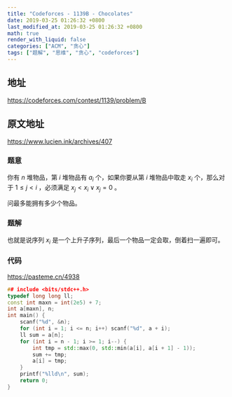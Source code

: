 ```yaml
---
title: "Codeforces - 1139B - Chocolates"
date: 2019-03-25 01:26:32 +0800
last_modified_at: 2019-03-25 01:26:32 +0800
math: true
render_with_liquid: false
categories: ["ACM", "贪心"]
tags: ["题解", "思维", "贪心", "codeforces"]
---
```


## 地址

https://codeforces.com/contest/1139/problem/B

## 原文地址

https://www.lucien.ink/archives/407

### 题意

你有 $n$ 堆物品，第 $i$ 堆物品有 $a_i$ 个，如果你要从第 $i$ 堆物品中取走 $x_i$ 个，那么对于 $1 \leq j < i$ ，必须满足 $x_j < x_i \vee x_j = 0$ 。

问最多能拥有多少个物品。

### 题解

也就是说序列 $x_i$ 是一个上升子序列，最后一个物品一定会取，倒着扫一遍即可。

### 代码

https://pasteme.cn/4938

```cpp
## include <bits/stdc++.h>
typedef long long ll;
const int maxn = int(2e5) + 7;
int a[maxn], n;
int main() {
    scanf("%d", &n);
    for (int i = 1; i <= n; i++) scanf("%d", a + i);
    ll sum = a[n];
    for (int i = n - 1; i >= 1; i--) {
        int tmp = std::max(0, std::min(a[i], a[i + 1] - 1));
        sum += tmp;
        a[i] = tmp;
    }
    printf("%lld\n", sum);
    return 0;
}
```